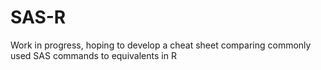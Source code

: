 # SAS-R
Work in progress, hoping to develop a cheat sheet comparing commonly used SAS commands to equivalents in R
